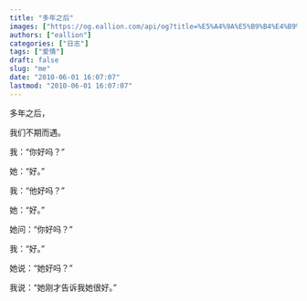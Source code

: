 ```yaml
---
title: "多年之后"
images: ["https://og.eallion.com/api/og?title=%E5%A4%9A%E5%B9%B4%E4%B9%8B%E5%90%8E"]
authors: ["eallion"]
categories: ["日志"]
tags: ["爱情"]
draft: false
slug: "me"
date: "2010-06-01 16:07:07"
lastmod: "2010-06-01 16:07:07"
---
```


多年之后，

我们不期而遇。

我：“你好吗？”

她：“好。”

我：“他好吗？”

她：“好。”

她问：“你好吗？”

我：“好。”

她说：“她好吗？”

我说：“她刚才告诉我她很好。”
